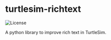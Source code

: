 # turtlesim-richtext
![License](https://img.shields.io/badge/License-MIT-green.svg)

A python library to improve rich text in TurtleSim.
